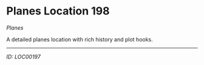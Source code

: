 # Planes Location 198

*Planes*

A detailed planes location with rich history and plot hooks.

---
*ID: LOC00197*